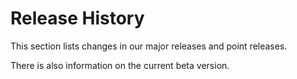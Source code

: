 # Release History

This section lists changes in our major releases and point releases.

There is also information on the current beta version.


